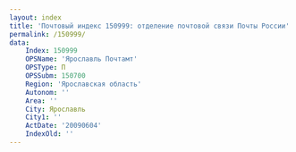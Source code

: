 ```yaml
---
layout: index
title: 'Почтовый индекс 150999: отделение почтовой связи Почты России'
permalink: /150999/
data:
    Index: 150999
    OPSName: 'Ярославль Почтамт'
    OPSType: П
    OPSSubm: 150700
    Region: 'Ярославская область'
    Autonom: ''
    Area: ''
    City: Ярославль
    City1: ''
    ActDate: '20090604'
    IndexOld: ''
---
```

